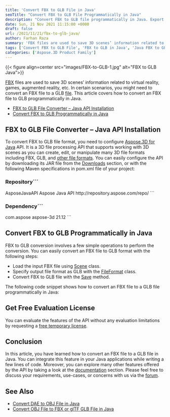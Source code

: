 ```yaml
---
title: 'Convert FBX to GLB File in Java'
seoTitle: "Convert FBX to GLB File Programmatically in Java"
description: "Convert FBX to GLB file programmatically in Java. Export an FBX file to binary glTF file with simple Java code in your applications."
date: Sun, 21 Nov 2021 11:15:00 +0000
draft: false
url: /2021/11/21/fbx-to-glb-java/
author: Farhan Raza
summary: 'FBX files are used to save 3D scenes’ information related to virtual reality, games, augmented reality, etc. In certain scenarios, you might need to convert an FBX file to a GLB file. This article covers how to **convert an FBX file to GLB programmatically in Java**.'
tags: ['Convert FBX to GLB File', 'FBX to GLB in Java', 'Java FBX to GLB']
categories: ['Aspose.3D Product Family']
---
```




{{< figure align=center src="images/FBX-to-GLB-1.jpg" alt="FBX to GLB Java">}}


[FBX][1] files are used to save 3D scenes’ information related to virtual reality, games, augmented reality, etc. In certain scenarios, you might need to convert an FBX file to a GLB [file][2]. This article covers how to convert an FBX file to GLB programmatically in Java.

*   [FBX to GLB File Converter – Java API Installation][3]
*   [Convert FBX to GLB Programmatically in Java][4]

## FBX to GLB File Converter – Java API Installation

To convert FBX to GLB file format, you need to configure [Aspose.3D for Java][5] API. It is a 3D file processing API that supports working with 3D scenes as you can create, edit, or manipulate many 3D file formats including FBX, GLB, and [other file formats][6]. You can easily configure the API by downloading its JAR file from the [Downloads][7] section, or with the following Maven specifications in pom.xml file of your project:

### Repository```
 <repositories>
    <repository>
        <id>AsposeJavaAPI</id>
        <name>Aspose Java API</name>
        <url>http://repository.aspose.com/repo/</url>
    </repository>
</repositories>
```

### Dependency```
 <dependencies>
    <dependency>
        <groupId>com.aspose</groupId>
        <artifactId>aspose-3d</artifactId>
        <version>21.12</version>
    </dependency>
</dependencies>
```

## Convert FBX to GLB Programmatically in Java

FBX to GLB conversion involves a few simple operations to perform the conversion. You can easily convert an FBX file to GLB format with the following steps:

*   Load the input FBX file using [Scene][8] class.
*   Specify output file format as GLB with the [FileFormat][9] class.
*   Convert FBX to GLB file with the [Save][10] method.

The following code snippet shows how to convert an FBX file to a GLB file programmatically in Java:



## Get Free Evaluation License

You can evaluate the features of the API without any evaluation limitations by requesting a [free temporary license][11].

## Conclusion

In this article, you have learned how to convert an FBX file to a GLB file in Java. You can integrate this feature in your Java applications while writing a few lines of code. Moreover, you can explore many other features offered by the API by taking a look at the [documentation][12] section. Please feel free to discuss your requirements, use-cases, or concerns with us via the [forum][13].

## See Also

*   [Convert DAE to OBJ File in Java][14]
*   [Convert OBJ File to FBX or glTF GLB File in Java][15]




[1]: https://docs.fileformat.com/3d/fbx/
[2]: https://docs.fileformat.com/3d/glb/
[3]: #section1
[4]: #section2
[5]: https://products.aspose.com/3d/java
[6]: https://docs.aspose.com/3d/java/supported-file-formats/
[7]: https://downloads.aspose.com/3d/java
[8]: https://apireference.aspose.com/3d/java/com.aspose.threed/scene
[9]: https://apireference.aspose.com/3d/java/com.aspose.threed/FileFormat
[10]: https://apireference.aspose.com/3d/java/com.aspose.threed/Scene#save-java.lang.String-com.aspose.threed.FileFormat-
[11]: https://purchase.aspose.com/temporary-license
[12]: https://docs.aspose.com/3d/java/
[13]: https://forum.aspose.com/c/3d
[14]: https://blog.aspose.com/2021/12/15/convert-dae-to-obj-java/
[15]: https://blog.aspose.com/2021/12/08/convert-obj-to-fbx-gltf-glb-java/




